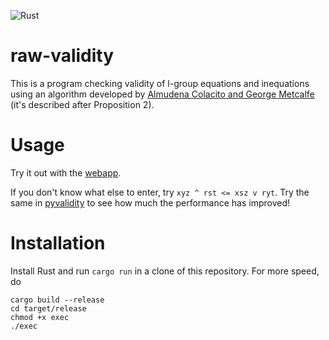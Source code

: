 
![Rust](https://github.com/raw-bacon/raw-validity/workflows/Rust/badge.svg)


# raw-validity
This is a program checking validity of l-group equations and inequations using an algorithm developed by [Almudena Colacito and George Metcalfe](https://arxiv.org/abs/1809.02574) (it's described after Proposition 2).

# Usage
Try it out with the [webapp](https://raw-bacon.github.io/raw-validity-webapp).

If you don't know what else to enter, try `xyz ^ rst <= xsz v ryt`. Try the same in [pyvalidity](https://github.com/raw-bacon/pyvalidity) to see how much the performance has improved!

# Installation
Install Rust and run `cargo run` in a clone of this repository. For more speed, do
```
cargo build --release
cd target/release
chmod +x exec
./exec
```
